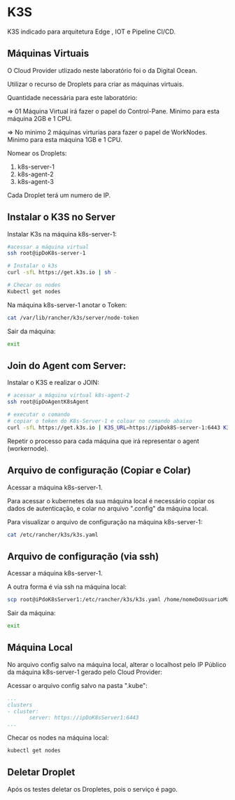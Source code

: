 # K3S

K3S indicado para arquitetura Edge , IOT e Pipeline CI/CD.


## Máquinas Virtuais

O Cloud Provider utlizado neste laboratório foi o da Digital Ocean.

Utilizar o recurso de Droplets para criar as máquinas virtuais.

Quantidade necessária para este laboratório:

=> 01 Máquina Virtual irá fazer o papel do Control-Pane.
Minimo para esta máquina 2GB e 1 CPU.

=> No minimo 2 máquinas virturias para fazer o papel de WorkNodes.
Minimo para esta máquina 1GB e 1 CPU.

Nomear os Droplets:
1. k8s-server-1
2. k8s-agent-2
3. k8s-agent-3

Cada Droplet terá um numero de IP.


## Instalar o K3S no Server

Instalar K3s na máquina k8s-server-1:
``` bash
#acessar a máquina virtual
ssh root@ipDoK8s-server-1

# Instalar o k3s
curl -sfL https://get.k3s.io | sh -

# Checar os nodes
Kubectl get nodes
```

Na máquina k8s-server-1 anotar o Token:
``` bash
cat /var/lib/rancher/k3s/server/node-token
```

Sair da máquina:

``` bash
exit
``` 

## Join do Agent com Server:


Instalar o K3S e realizar o JOIN:

``` bash
# acessar a máquina virtual k8s-agent-2
ssh root@ipDoAgentK8sAgent

# executar o comando
# copiar o token do K8s-Server-1 e coloar no comando abaixo
curl -sfL https://get.k3s.io | K3S_URL=https://ipDok8S-server-1:6443 K3S_TOKEN=tokenDoK8s-Server-1 sh -
```

Repetir o processo para cada máquina que irá representar o agent (workernode).


## Arquivo de configuração (Copiar e Colar)

Acessar a máquina k8s-server-1.

Para acessar o kubernetes da sua máquina local é necessário copiar os dados de autenticação, e colar no arquivo ".config" da máquina local.

Para visualizar o arquivo de configuração na máquina k8s-server-1:

``` bash
cat /etc/rancher/k3s/k3s.yaml
```

## Arquivo de configuração (via ssh)

Acessar a máquina k8s-server-1.

A outra forma é via ssh na máquina local:

``` bash
scp root@iPdoK8sServer1:/etc/rancher/k3s/k3s.yaml /home/nomeDoUsuarioMaquinaLocal/.kube/config
```

Sair da máquina:
``` bash
exit
```

## Máquina Local

No arquivo config salvo na máquina local, alterar o localhost pelo IP Público da máquina k8s-server-1 gerado pelo Cloud Provider:


Acessar o arquivo config salvo na pasta ".kube":

``` yaml
...
clusters
- cluster:
       server: https://ipDoK8sServer1:6443
...
```

Checar os nodes na máquina local:
``` bash
kubectl get nodes
```

## Deletar Droplet

Após os testes deletar os Dropletes, pois o serviço é pago.